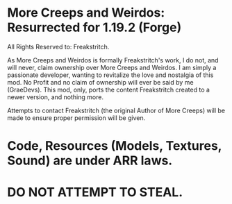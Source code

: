 # More Creeps and Weirdos: Resurrected for 1.19.2 (Forge)
All Rights Reserved to: Freakstritch.

As More Creeps and Weirdos is formally Freakstritch's work, I do not, and will never, claim ownership over More Creeps and Weirdos.
I am simply a passionate developer, wanting to revitalize the love and nostalgia of this mod. No Profit and no claim of ownership
will ever be said by me (GraeDevs). This mod, only, ports the content Freakstritch created to a newer version, and nothing more.

Attempts to contact Freakstritch (the original Author of More Creeps) will be made to ensure proper permission will be given.

# Code, Resources (Models, Textures, Sound) are under ARR laws. 
# DO NOT ATTEMPT TO STEAL.
